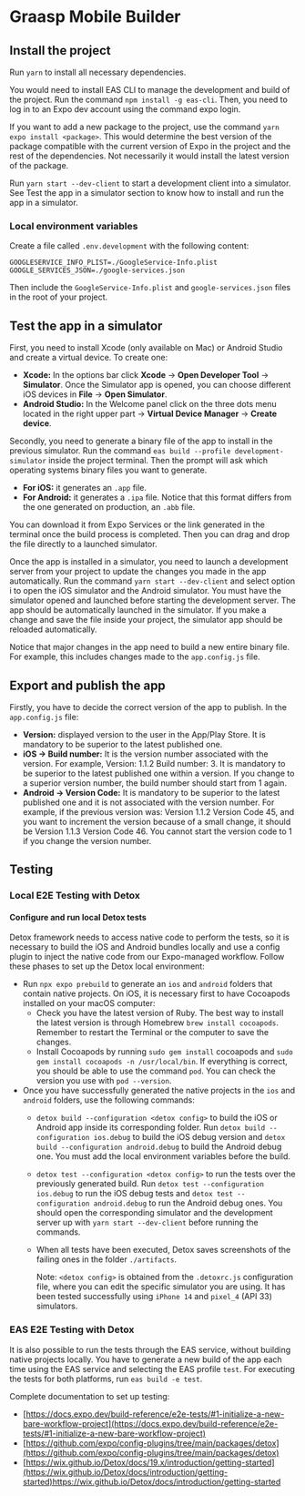 # Graasp Mobile Builder

## Install the project

Run `yarn` to install all necessary dependencies. 

You would need to install EAS CLI to manage the development and build of the project. Run the command `npm install -g eas-cli`. Then, you need to log in to an Expo dev account using the command expo login.

If you want to add a new package to the project, use the command `yarn expo install <package>`. This would determine the best version of the package compatible with the current version of Expo in the project and the rest of the dependencies. Not necessarily it would install the latest version of the package.

Run `yarn start --dev-client` to start a development client into a simulator. See Test the app in a simulator section to know how to install and run the app in a simulator.

### Local environment variables
Create a file called `.env.development` with the following content:
```
GOOGLESERVICE_INFO_PLIST=./GoogleService-Info.plist
GOOGLE_SERVICES_JSON=./google-services.json
```
Then include the `GoogleService-Info.plist` and `google-services.json` files in the root of your project.

## Test the app in a simulator

First, you need to install Xcode (only available on Mac) or Android Studio and create a virtual device. To create one:
- **Xcode:** In the options bar click **Xcode** -> **Open Developer Tool** -> **Simulator**. Once the Simulator app is opened, you can choose different iOS devices in **File** -> **Open Simulator**.
- **Android Studio:** In the Welcome panel click on the three dots menu located in the right upper part -> **Virtual Device Manager** -> **Create device**.

Secondly, you need to generate a binary file of the app to install in the previous simulator.  Run the command `eas build --profile development-simulator` inside the project terminal. Then the prompt will ask which operating systems binary files you want to generate.
- **For iOS:** it generates an `.app` file.
- **For Android:** it generates a `.ipa` file. Notice that this format differs from the one generated on production, an `.abb` file.

You can download it from Expo Services or the link generated in the terminal once the build process is completed. Then you can drag and drop the file directly to a launched simulator.

Once the app is installed in a simulator, you need to launch a development server from your project to update the changes you made in the app automatically. Run the command `yarn start --dev-client` and select option i to open the iOS simulator and the Android simulator. You must have the simulator opened and launched before starting the development server. The app should be automatically launched in the simulator. If you make a change and save the file inside your project, the simulator app should be reloaded automatically.

Notice that major changes in the app need to build a new entire binary file. For example, this includes changes made to the `app.config.js` file.


## Export and publish the app

Firstly, you have to decide the correct version of the app to publish. In the `app.config.js` file:
- **Version:** displayed version to the user in the App/Play Store. It is mandatory to be superior to the latest published one.
- **iOS -> Build number:** It is the version number associated with the version. For example, Version: 1.1.2 Build number: 3. It is mandatory to be superior to the latest published one within a version. If you change to a superior version number, the build number should start from 1 again.
- **Android -> Version Code:** It is mandatory to be superior to the latest published one and it is not associated with the version number. For example, if the previous version was: Version 1.1.2 Version Code 45, and you want to increment the version because of a small change, it should be Version 1.1.3 Version Code 46. You cannot start the version code to 1 if you change the version number.


## Testing

### Local E2E Testing with Detox
#### Configure and run local Detox tests
Detox framework needs to access native code to perform the tests, so it is necessary to build the iOS and Android bundles locally and use a config plugin to inject the native code from our Expo-managed workflow. Follow these phases to set up the Detox local environment:
- Run `npx expo prebuild` to generate an `ios` and `android` folders that contain native projects. On iOS, it is necessary first to have Cocoapods installed on your macOS computer:
  - Check you have the latest version of Ruby. The best way to install the latest version is through Homebrew `brew install cocoapods`. Remember to restart the Terminal or the computer to save the changes.
  - Install Cocoapods by running `sudo gem install` cocoapods and `sudo gem install cocoapods -n /usr/local/bin`. If everything is correct, you should be able to use the command `pod`. You can check the version you use with `pod --version`.
- Once you have successfully generated the native projects in the `ios` and `android` folders, use the following commands:
  - `detox build --configuration <detox config>` to build the iOS or Android app inside its corresponding folder. Run `detox build --configuration ios.debug` to build the iOS debug version and `detox build --configuration android.debug` to build the Android debug one. You must add the local environment variables before the build.
  - `detox test --configuration <detox config>` to run the tests over the previously generated build. Run `detox test --configuration ios.debug` to run the iOS debug tests and `detox test --configuration android.debug` to run the Android debug ones. You should open the corresponding simulator and the development server up with `yarn start --dev-client` before running the commands.
  - When all tests have been executed, Detox saves screenshots of the failing ones in the folder `./artifacts`.
    
    Note: `<detox config>` is obtained from the `.detoxrc.js` configuration file, where you can edit the specific simulator you are using. It has been tested successfully using `iPhone 14` and `pixel_4` (API 33) simulators.

### EAS E2E Testing with Detox
It is also possible to run the tests through the EAS service, without building native projects locally. You have to generate a new build of the app each time using the EAS service and selecting the EAS profile `test`. For executing the tests for both platforms, run `eas build -e test`.

Complete documentation to set up testing:
- [https://docs.expo.dev/build-reference/e2e-tests/#1-initialize-a-new-bare-workflow-project](https://docs.expo.dev/build-reference/e2e-tests/#1-initialize-a-new-bare-workflow-project)
- [https://github.com/expo/config-plugins/tree/main/packages/detox](https://github.com/expo/config-plugins/tree/main/packages/detox)
- [https://wix.github.io/Detox/docs/19.x/introduction/getting-started](https://wix.github.io/Detox/docs/introduction/getting-started)https://wix.github.io/Detox/docs/introduction/getting-started


